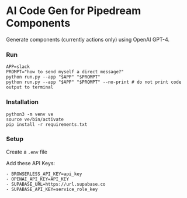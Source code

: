 # AI Code Gen for Pipedream Components

Generate components (currently actions only) using OpenAI GPT-4.


### Run

```
APP=slack
PROMPT="how to send myself a direct message?"
python run.py --app "$APP" "$PROMPT"
python run.py --app "$APP" "$PROMPT" --no-print # do not print code output to terminal
```


### Installation

```
python3 -m venv ve
source ve/bin/activate
pip install -r requirements.txt
```


### Setup

Create a `.env` file

Add these API Keys:

    - BROWSERLESS_API_KEY=api_key
    - OPENAI_API_KEY=API_KEY
    - SUPABASE_URL=https://url.supabase.co
    - SUPABASE_API_KEY=service_role_key
